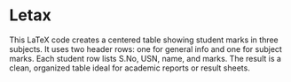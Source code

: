 # Letax
This LaTeX code creates a centered table showing student marks in three subjects. It uses two header rows: one for general info and one for subject marks. Each student row lists S.No, USN, name, and marks. The result is a clean, organized table ideal for academic reports or result sheets.
